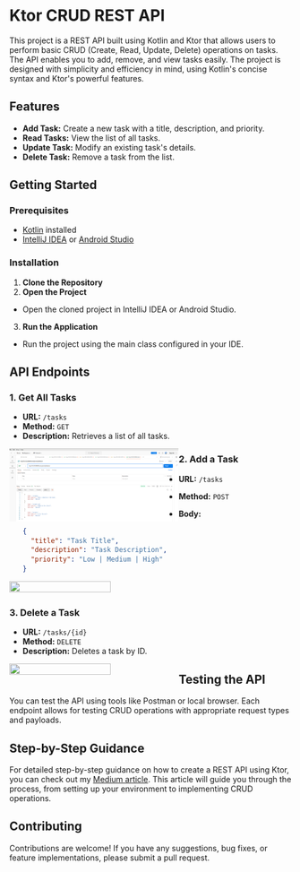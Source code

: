 # Ktor CRUD REST API

This project is a REST API built using Kotlin and Ktor that allows users to perform basic CRUD (Create, Read, Update, Delete) operations on tasks. The API enables you to add, remove, and view tasks easily. The project is designed with simplicity and efficiency in mind, using Kotlin's concise syntax and Ktor's powerful features.

## Features

- **Add Task:** Create a new task with a title, description, and priority.
- **Read Tasks:** View the list of all tasks.
- **Update Task:** Modify an existing task's details.
- **Delete Task:** Remove a task from the list.

## Getting Started

### Prerequisites

- [Kotlin](https://kotlinlang.org/) installed
- [IntelliJ IDEA](https://www.jetbrains.com/idea/) or [Android Studio](https://developer.android.com/studio)

### Installation

1. **Clone the Repository**
2. **Open the Project**

- Open the cloned project in IntelliJ IDEA or Android Studio.

3. **Run the Application**

- Run the project using the main class configured in your IDE.

## API Endpoints

### 1. Get All Tasks

- **URL:** `/tasks`
- **Method:** `GET`
- **Description:** Retrieves a list of all tasks.

<img  align="left" src="postman_get.png" width="60%" height="40%">

### 2. Add a Task

- **URL:** `/tasks`
- **Method:** `POST`
- **Body:**

  ```json
  {
    "title": "Task Title",
    "description": "Task Description",
    "priority": "Low | Medium | High"
  }
<img  src="postman_post.png" width="60%" height="40%">

### 3. Delete a Task

- **URL:** `/tasks/{id}`
- **Method:** `DELETE`
- **Description:** Deletes a task by ID.
<img  align="left" src="postman_delete.png" width="60%" height="40%">

## Testing the API

You can test the API using tools like Postman or local browser. Each endpoint allows for testing CRUD operations with appropriate request types and payloads.

## Step-by-Step Guidance

For detailed step-by-step guidance on how to create a REST API using Ktor, you can check out my [Medium article](https://medium.com/@tariqjamel/creating-your-first-rest-api-with-ktor-a-step-by-step-tutorial-b4f6127e4d69). This article will guide you through the process, from setting up your environment to implementing CRUD operations.

## Contributing

Contributions are welcome! If you have any suggestions, bug fixes, or feature implementations, please submit a pull request.

